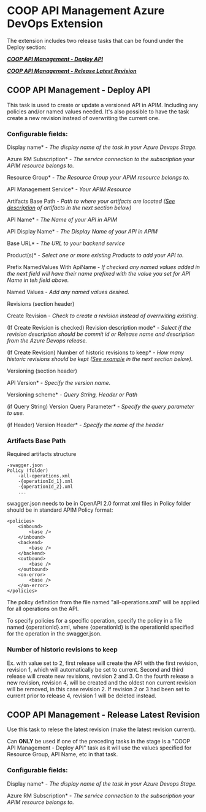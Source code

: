 # COOP API Management Azure DevOps Extension 
The extension includes two release tasks that can be found under the Deploy section:

***[COOP API Management - Deploy API](#coop-api-management---deploy-api)***

***[COOP API Management - Release Latest Revision](#coop-api-management---release-latest-revision)***

## COOP API Management - Deploy API
This task is used to create or update a versioned API in APIM. Including any policies and/or named values needed. It's also possible to have the task create a new revision instead of overwriting the current one.

### Configurable fields:

Display name* - *The display name of the task in your Azure Devops Stage.*

Azure RM Subscription* - *The service connection to the subscription your APIM resource belongs to.*

Resource Group* - *The Resource Group your APIM resource belongs to.*

API Management Service* - *Your APIM Resource*

Artifacts Base Path - *Path to where your artifacts are located ([See description](#artifacts-base-path) of artifacts in the next section below)*

API Name* - *The Name of your API in APIM*

API Display Name* - *The Display Name of your API in APIM*

Base URL* - *The URL to your backend service*

Product(s)* - *Select one or more existing Products to add your API to.*

Prefix NamedValues With ApiName - *If checked any named values added in the next field will have their name prefixed with the value you set for API Name in teh field above.*

Named Values - *Add any named values desired.*

Revisions (section header)

Create Revision - *Check to create a revision instead of overrwiting existing.*

(If Create Revision is checked) Revision description mode* - *Select if the revision description should be commit id or Release name and description from the Azure Devops release.*

(If Create Revision) Number of historic revisions to keep* - *How many historic revisions should be kept ([See example](#number-of-historic-revisions-to-keep) in the next section below).*

Versioning (section header)

API Version* - *Specify the version name.*

Versioning scheme* - *Query String, Header or Path*

(if Query String) Version Query Parameter* - *Specify the query parameter to use.*

(if Header) Version Header* - *Specify the name of the header*

### Artifacts Base Path

Required artifacts structure

    -swagger.json
    Policy (folder)
	    -all-operations.xml
	    -{operationId_1}.xml
	    -{operationId_2}.xml
	    ...

swagger.json needs to be in OpenAPI 2.0 format
xml files in Policy folder should be in standard APIM Policy format:

    <policies>
	    <inbound>
		    <base />
	    </inbound>
	    <backend>
		    <base />
	    </backend>
	    <outbound>
		    <base />
	    </outbound>
	    <on-error>
		    <base />
	    </on-error>
    </policies>

The policy definition from the file named "all-operations.xml" will be applied for all operations on the API.

To specify policies for a specific operation, specify the policy in a file named {operationId}.xml, where {operationId} is the operationId specified for the operation in the swagger.json.

### Number of historic revisions to keep

Ex. with value set to 2, first release will create the API with the first revision, revision 1, which will automatically be set to current.
Second and third release will create new revisions, revision 2 and 3.
On the fourth release a new revision, revision 4, will be created and the oldest non current revision will be removed, in this case revision 2.
If revision 2 or 3 had been set to current prior to release 4, revision 1 will be deleted instead.

## COOP API Management - Release Latest Revision
Use this task to relese the latest revision (make the latest revision current).

Can **ONLY** be used if one of the preceding tasks in the stage is a "COOP API Management - Deploy API" task as it will use the values specified for Resource Group, API Name, etc in that task.

### Configurable fields:
Display name* - *The display name of the task in your Azure Devops Stage.*

Azure RM Subscription* - *The service connection to the subscription your APIM resource belongs to.*
